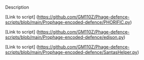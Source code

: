 Description

[Link to script] (https://github.com/GM110Z/Phage-defence-scripts/blob/main/Prophage-encoded-defence/PHORIFIC.py) 

[Link to script] (https://github.com/GM110Z/Phage-defence-scripts/blob/main/Prophage-encoded-defence/edison.py)

[Link to script] (https://github.com/GM110Z/Phage-defence-scripts/blob/main/Prophage-encoded-defence/SantasHelper.py)
